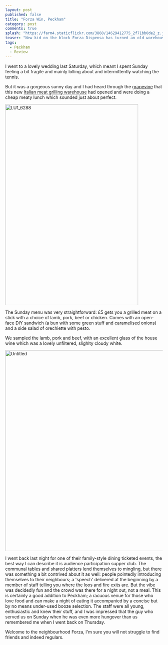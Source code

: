 ```yaml
---
layout: post
published: false
title: "Forza Win, Peckham"
category: post
comments: true
splash: "https://farm4.staticflickr.com/3860/14629412775_2f71bb0de2_z.jpg"
teaser: "New kid on the block Forza Dispensa has turned an old warehouse space into a smokey, vibey Peckham experience."
tags: 
  - Peckham
  - Review
---
```


I went to a lovely wedding last Saturday, which meant I spent Sunday feeling a bit fragile and mainly lolling about and intermittently watching the tennis. 

But it was a gorgeous sunny day and I had heard through the [grapevine](http://peckhampeculiar.tumblr.com/) that this new [Italian meat grilling warehouse](http://www.forzawin.com/) had opened and were doing a cheap meaty lunch which sounded just about perfect.

<a href="https://www.flickr.com/photos/elenijr/14442800679" title="LU1_6288 by Eleni Harlan, on Flickr"><img src="https://farm6.staticflickr.com/5482/14442800679_b9d406088f_z.jpg" width="425" height="640" alt="LU1_6288"></a>

The Sunday menu was very straightforward: £5 gets you a grilled meat on a stick with a choice of lamb, pork, beef or chicken. Comes with an open-face DIY sandwich (a bun with some green stuff and caramelised onions) and a side salad of orechiette with pesto.

We sampled the lamb, pork and beef, with an excellent glass of the house wine which was a lovely unfiltered, slighlty cloudy white.

<a href="https://www.flickr.com/photos/elenijr/14615311175" title="Untitled by Eleni Harlan, on Flickr"><img src="https://farm6.staticflickr.com/5520/14615311175_a26c96b7a5_z.jpg" width="640" height="640" alt="Untitled"></a>

I went back last night for one of their family-style dining ticketed events, the best way I can describe it is audience participation supper club. The communal tables and shared platters lend themselves to mingling, but there was something a bit contrived about it as well: people pointedly introducing themselves to their neighbours; a 'speech' delivered at the beginning by a member of staff telling you where the loos and fire exits are. But the vibe was decidedly fun and the crowd was there for a night out, not a meal. This is certainly a good addition to Peckham; a racuous venue for those who love food and can make a night of eating it accompanied by a concise but by no means under-used booze selection. The staff were all young, enthusiastic and knew their stuff, and I was impressed that the guy who served us on Sunday when he was even more hungover than us remembered me when I went back on Thursday.

Welcome to the neighbourhood Forza, I'm sure you will not struggle to find friends and indeed regulars.
